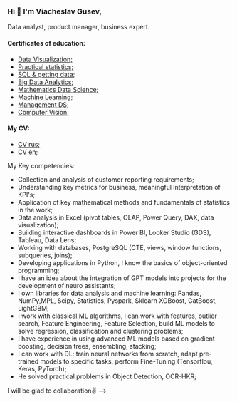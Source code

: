 ### Hi 👋 I'm Viacheslav Gusev,
Data analyst, product manager, business expert.

#### Certificates of education:
- [Data Visualization;](https://github.com/VyacheslavGusev/VyacheslavGusev/blob/main/Certificates%20of%20training/certificate%20data%20visualization.pdf)
- [Practical statistics;](https://github.com/VyacheslavGusev/VyacheslavGusev/blob/main/Certificates%20of%20training/certificate%20practical%20statistics.pdf)
- [SQL & getting data;](https://github.com/VyacheslavGusev/VyacheslavGusev/blob/main/Certificates%20of%20training/certificate%20SQL.pdf)
- [Big Data Analytics;](https://github.com/VyacheslavGusev/VyacheslavGusev/blob/main/Certificates%20of%20training/certificate%20big%20data%20analytics.pdf)
- [Mathematics Data Science;](https://github.com/VyacheslavGusev/VyacheslavGusev/blob/main/Certificates%20of%20training/certificate%20Mathematics%20Data%20Science.pdf)
- [Machine Learning;](https://github.com/VyacheslavGusev/VyacheslavGusev/blob/main/Certificates%20of%20training/certificate%20ML.pdf)
- [Management DS;](https://github.com/VyacheslavGusev/VyacheslavGusev/blob/main/Certificates%20of%20training/managment%20DS.pdf)
- [Computer Vision;](https://github.com/VyacheslavGusev/VyacheslavGusev/blob/main/Certificates%20of%20training/certificate%20CV.pdf)
#### My CV:
- [CV rus;](https://github.com/VyacheslavGusev/VyacheslavGusev/blob/main/DS_Gusev_V_rus.pdf)
- [CV en;](https://github.com/VyacheslavGusev/VyacheslavGusev/blob/main/DS_Gusev_V_en.pdf)

My Key competencies:
- Collection and analysis of customer reporting requirements;
- Understanding key metrics for business, meaningful interpretation of KPI's; 
- Application of key mathematical methods and fundamentals of statistics in the work;
- Data analysis in Excel (pivot tables, OLAP, Power Query, DAX, data visualization);
- Building interactive dashboards in Power BI, Looker Studio (GDS), Tableau, Data Lens;
- Working with databases, PostgreSQL (CTE, views, window functions, subqueries, joins);
- Developing applications in Python, I know the basics of object-oriented programming;
- I have an idea about the integration of GPT models into projects for the development of neuro assistants;
- I own libraries for data analysis and machine learning: Pandas, NumPy,MPL, Scipy, Statistics, Pyspark, Sklearn XGBoost, CatBoost, LightGBM;
- I work with classical ML algorithms, I can work with features, outlier search, Feature Engineering, Feature Selection, build ML models to solve regression, classification and clustering problems;
- I have experience in using advanced ML models based on gradient boosting, decision trees, ensembling, stacking;
- I can work with DL: train neural networks from scratch, adapt pre-trained models to specific tasks, perform Fine-Tuning (Tensorflou, Keras, PyTorch);
- He solved practical problems in Object Detection, OCR-HKR;

I will be glad to collaboration✌️
-->
